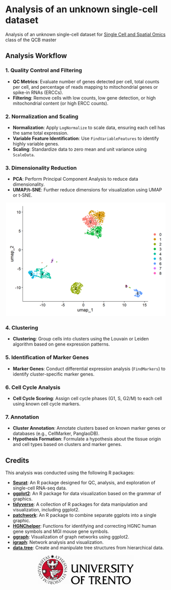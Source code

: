 # Analysis of an unknown single-cell dataset

Analysis of an unknown single-cell dataset for [Single Cell and Spatial Omics](https://unitn.coursecatalogue.cineca.it/insegnamenti/2023/95642/2016/9999/10616?annoOrdinamento=2016) class of the QCB master

## Analysis Workflow

### 1. Quality Control and Filtering
- **QC Metrics**: Evaluate number of genes detected per cell, total counts per cell, and percentage of reads mapping to mitochondrial genes or spike-in RNAs (ERCCs).
- **Filtering**: Remove cells with low counts, low gene detection, or high mitochondrial content (or high ERCC counts).

### 2. Normalization and Scaling
- **Normalization**: Apply `LogNormalize` to scale data, ensuring each cell has the same total expression.
- **Variable Feature Identification**: Use `FindVariableFeatures` to identify highly variable genes.
- **Scaling**: Standardize data to zero mean and unit variance using `ScaleData`.

### 3. Dimensionality Reduction
- **PCA**: Perform Principal Component Analysis to reduce data dimensionality.
- **UMAP/t-SNE**: Further reduce dimensions for visualization using UMAP or t-SNE.
<div align="center">
  <img src="figure-html/umap-1.png" alt="drawing" width="500"/>
</div>

### 4. Clustering
- **Clustering**: Group cells into clusters using the Louvain or Leiden algorithm based on gene expression patterns.

### 5. Identification of Marker Genes
- **Marker Genes**: Conduct differential expression analysis (`FindMarkers`) to identify cluster-specific marker genes.

### 6. Cell Cycle Analysis
- **Cell Cycle Scoring**: Assign cell cycle phases (G1, S, G2/M) to each cell using known cell cycle markers.

### 7. Annotation
- **Cluster Annotation**: Annotate clusters based on known marker genes or databases (e.g., CellMarker, PanglaoDB).
- **Hypothesis Formation**: Formulate a hypothesis about the tissue origin and cell types based on clusters and marker genes.

## Credits

This analysis was conducted using the following R packages:
- [**Seurat**](https://satijalab.org/seurat/): An R package designed for QC, analysis, and exploration of single-cell RNA-seq data.
- [**ggplot2**](https://ggplot2.tidyverse.org/): An R package for data visualization based on the grammar of graphics.
- [**tidyverse**](https://www.tidyverse.org/): A collection of R packages for data manipulation and visualization, including ggplot2.
- [**patchwork**](https://patchwork.data-imaginist.com/): An R package to combine separate ggplots into a single graphic.
- [**HGNChelper**](https://cran.r-project.org/web/packages/HGNChelper/index.html): Functions for identifying and correcting HGNC human gene symbols and MGI mouse gene symbols.
- [**ggraph**](https://ggraph.data-imaginist.com/): Visualization of graph networks using ggplot2.
- [**igraph**](https://igraph.org/r/): Network analysis and visualization.
- [**data.tree**](https://cran.r-project.org/web/packages/data.tree/index.html): Create and manipulate tree structures from hierarchical data.

<div align="center">
  <img src="figure-html/uni_logo.jpg" alt="drawing" width="300"/>
</div>

